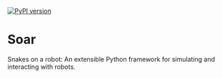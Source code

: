 [![PyPI version](https://badge.fury.io/py/Soar.svg)](https://badge.fury.io/py/Soar)

# Soar

Snakes on a robot: An extensible Python framework for simulating and interacting with robots.
